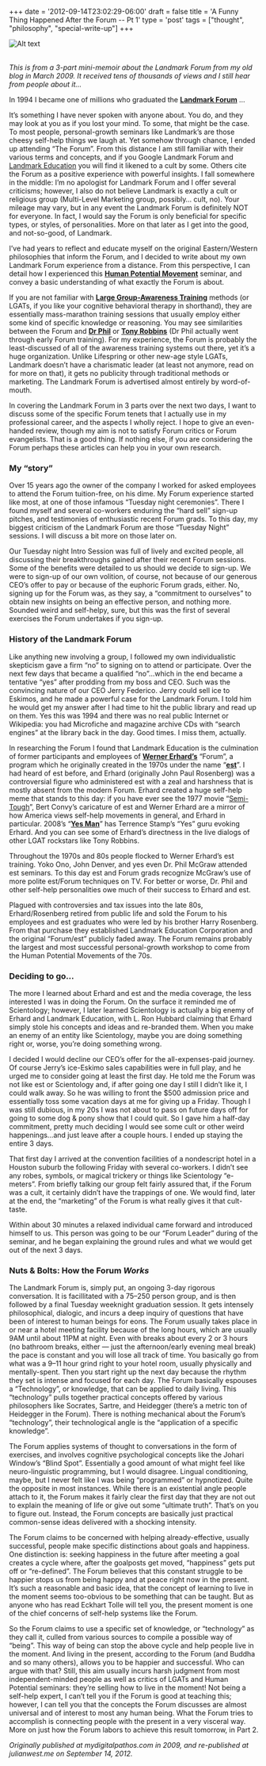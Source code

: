 +++
date = '2012-09-14T23:02:29-06:00'
draft = false
title = 'A Funny Thing Happened After the Forum -- Pt 1'
type = 'post'
tags = ["thought", "philosophy", "special-write-up"]
+++

<div>
  <img src="https://julianwest.me/Blog/posts/2012/A-Funny-thing-happened-after-the-Forum-Part-1/seats.jpeg" alt="Alt text">
</div> <br />

<i>This is from a 3-part mini-memoir about the Landmark Forum from my old blog in March 2009. It received tens of thousands of views and I still hear from people about it…</i><br />

In 1994 I became one of millions who graduated the <b><a href="http://en.wikipedia.org/wiki/Landmark_Forum">Landmark Forum</a></b> …<br />

It’s something I have never spoken with anyone about. You do, and they may look at you as if you lost your mind. To some, that might be the case. To most people, personal-growth seminars like Landmark’s are those cheesy self-help things we laugh at. Yet somehow through chance, I ended up attending “The Forum”. From this distance I am still familiar with their various terms and concepts, and if you Google Landmark Forum and <a href="http://en.wikipedia.org/wiki/Landmark_Education">Landmark Education</a> you will find it likened to a cult by some. Others cite the Forum as a positive experience with powerful insights. I fall somewhere in the middle: I’m no apologist for Landmark Forum and I offer several criticisms; however, I also do not believe Landmark is exactly a cult or religious group (Multi-Level Marketing group, possibly… cult, no). Your mileage may vary, but in any event the Landmark Forum is definitely NOT for everyone. In fact, I would say the Forum is only beneficial for specific types, or styles, of personalities. More on that later as I get into the good, and not-so-good, of Landmark.<br />

I’ve had years to reflect and educate myself on the original Eastern/Western philosophies that inform the Forum, and I decided to write about my own Landmark Forum experience from a distance. From this perspective, I can detail how I experienced this <b><a href="http://en.wikipedia.org/wiki/Human_Potential_Movement">Human Potential Movement</a></b> seminar, and convey a basic understanding of what exactly the Forum is about.<br />

If you are not familiar with <b><a href="http://en.wikipedia.org/wiki/Large-group_awareness_training">Large Group-Awareness Training</a></b> methods (or LGATs, if you like your cognitive behavioral therapy in shorthand), they are essentially mass-marathon training sessions that usually employ either some kind of specific knowledge or reasoning. You may see similarities between the Forum and <b><a href="http://en.wikipedia.org/wiki/Phil_McGraw">Dr Phil</a></b> or <b><a href="http://en.wikipedia.org/wiki/Tony_Robbins">Tony Robbins</a></b> (Dr Phil actually went through early Forum training). For my experience, the Forum is probably the least-discussed of all of the awareness training systems out there, yet it’s a huge organization. Unlike Lifespring or other new-age style LGATs, Landmark doesn’t have a charismatic leader (at least not anymore, read on for more on that), it gets no publicity through traditional methods or marketing. The Landmark Forum is advertised almost entirely by word-of-mouth.<br />

In covering the Landmark Forum in 3 parts over the next two days, I want to discuss some of the specific Forum tenets that I actually use in my professional career, and the aspects I wholly reject. I hope to give an even-handed review, though my aim is not to satisfy Forum critics or Forum evangelists. That is a good thing. If nothing else, if you are considering the Forum perhaps these articles can help you in your own research.<br />

### My “story” <br />

Over 15 years ago the owner of the company I worked for asked employees to attend the Forum tuition-free, on his dime. My Forum experience started like most, at one of those infamous “Tuesday night ceremonies”. There I found myself and several co-workers enduring the “hard sell” sign-up pitches, and testimonies of enthusiastic recent Forum grads. To this day, my biggest criticism of the Landmark Forum are those “Tuesday Night” sessions. I will discuss a bit more on those later on.<br />

Our Tuesday night Intro Session was full of lively and excited people, all discussing their breakthroughs gained after their recent Forum sessions. Some of the benefits were detailed to us should we decide to sign-up. We were to sign-up of our own volition, of course, not because of our generous CEO’s offer to pay or because of the euphoric Forum grads, either. No, signing up for the Forum was, as they say, a “commitment to ourselves” to obtain new insights on being an effective person, and nothing more. Sounded weird and self-helpy, sure, but this was the first of several exercises the Forum undertakes if you sign-up.<br />

### History of the Landmark Forum <br />

Like anything new involving a group, I followed my own individualistic skepticism gave a firm “no” to signing on to attend or participate. Over the next few days that became a qualified “no”…which in the end became a tentative “yes” after prodding from my boss and CEO. Such was the convincing nature of our CEO Jerry Federico. Jerry could sell ice to Eskimos, and he made a powerful case for the Landmark Forum. I told him he would get my answer after I had time to hit the public library and read up on them. Yes this was 1994 and there was no real public Internet or Wikipedia: you had Microfiche and magazine archive CDs with “search engines” at the library back in the day. Good times. I miss them, actually.<br />

In researching the Forum I found that Landmark Education is the culmination of former participants and employees of <b><a href="http://en.wikipedia.org/wiki/Werner_Erhard">Werner Erhard’s</a></b> “Forum”, a program which he originally created in the 1970s under the name “<b><a href="">est</a></b>”. I had heard of est before, and Erhard (originally John Paul Rosenberg) was a controversial figure who administered est with a zeal and harshness that is mostly absent from the modern Forum. Erhard created a huge self-help meme that stands to this day: if you have ever see the 1977 movie “<a href="http://www.imdb.com/title/tt0078227/">Semi-Tough</a>”, Bert Convy’s caricature of est and Werner Erhard are a mirror of how America views self-help movements in general, and Erhard in particular. 2008’s “<b><a href="http://www.imdb.com/title/tt1068680/">Yes Man</a></b>” has Terrence Stamp’s “Yes” guru evoking Erhard. And you can see some of Erhard’s directness in the live dialogs of other LGAT rockstars like Tony Robbins.<br />

Throughout the 1970s and 80s people flocked to Werner Erhard’s est training. Yoko Ono, John Denver, and yes even Dr. Phil McGraw attended est seminars. To this day est and Forum grads recognize McGraw’s use of more polite est/Forum techniques on TV. For better or worse, Dr. Phil and other self-help personalities owe much of their success to Erhard and est.<br />

Plagued with controversies and tax issues into the late 80s, Erhard/Rosenberg retired from public life and sold the Forum to his employees and est graduates who were led by his brother Harry Rosenberg. From that purchase they established Landmark Education Corporation and the original “Forum/est” publicly faded away. The Forum remains probably the largest and most successful personal-growth workshop to come from the Human Potential Movements of the 70s.<br />

### Deciding to go… <br />

The more I learned about Erhard and est and the media coverage, the less interested I was in doing the Forum. On the surface it reminded me of Scientology; however, I later learned Scientology is actually a big enemy of Erhard and Landmark Education, with L. Ron Hubbard claiming that Erhard simply stole his concepts and ideas and re-branded them. When you make an enemy of an entity like Scientology, maybe you are doing something right or, worse, you’re doing something wrong.<br />

I decided I would decline our CEO’s offer for the all-expenses-paid journey. Of course Jerry’s ice-Eskimo sales capabilities were in full play, and he urged me to consider going at least the first day. He told me the Forum was not like est or Scientology and, if after going one day I still I didn’t like it, I could walk away. So he was willing to front the $500 admission price and essentially toss some vacation days at me for giving up a Friday. Though I was still dubious, in my 20s I was not about to pass on future days off for going to some dog & pony show that I could quit. So I gave him a half-day commitment, pretty much deciding I would see some cult or other weird happenings…and just leave after a couple hours.
I ended up staying the entire 3 days.<br />

That first day I arrived at the convention facilities of a nondescript hotel in a Houston suburb the following Friday with several co-workers. I didn’t see any robes, symbols, or magical trickery or things like Scientology “e-meters”. From briefly talking our group felt fairly assured that, if the Forum was a cult, it certainly didn’t have the trappings of one. We would find, later at the end, the “marketing” of the Forum is what really gives it that cult-taste.<br />

Within about 30 minutes a relaxed individual came forward and introduced himself to us. This person was going to be our “Forum Leader” during of the seminar, and he began explaining the ground rules and what we would get out of the next 3 days.<br />

### Nuts & Bolts: How the Forum <i>Works</i> <br />

The Landmark Forum is, simply put, an ongoing 3-day rigorous conversation.  It is facillitated with a 75–250 person group, and is then followed by a final Tuesday weeknight graduation session. It gets intensely philosophical, dialogic, and incurs a deep inquiry of questions that have been of interest to human beings for eons. The Forum usually takes place in or near a hotel meeting facility because of the long hours, which are usually 9AM until about 11PM at night. Even with breaks about every 2 or 3 hours (no bathroom breaks, either — just the afternoon/early evening meal break) the pace is constant and you will lose all track of time. You basically go from what was a 9–11 hour grind right to your hotel room, usually physically and mentally-spent. Then you start right up the next day because the rhythm they set is intense and focused for each day.
The Forum basically espouses a “Technology”, or knowledge, that can be applied to daily living. This “technology” pulls together practical concepts offered by various philosophers like Socrates, Sartre, and Heidegger (there’s a metric ton of Heidegger in the Forum). There is nothing mechanical about the Forum’s “technology”, their technological angle is the “application of a specific knowledge”.<br />

The Forum applies systems of thought to conversations in the form of exercises, and involves cognitive psychological concepts like the Johari Window’s “Blind Spot”. Essentially a good amount of what might feel like neuro-linguistic programming, but I would disagree. Lingual conditioning, maybe, but I never felt like I was being “programmed” or hypnotized. Quite the opposite in most instances. While there is an existential angle people attach to it, the Forum makes it fairly clear the first day that they are not out to explain the meaning of life or give out some “ultimate truth”. That’s on you to figure out. Instead, the Forum concepts are basically just practical common-sense ideas delivered with a shocking intensity.<br />

The Forum claims to be concerned with helping already-effective, usually successful, people make specific distinctions about goals and happiness. One distinction is: seeking happiness in the future after meeting a goal creates a cycle where, after the goalposts get moved, “happiness” gets put off or “re-defined”. The Forum believes that this constant struggle to be happier stops us from being happy and at peace right now in the present. It’s such a reasonable and basic idea, that the concept of learning to live in the moment seems too-obvious to be something that can be taught. But as anyone who has read Eckhart Tolle will tell you, the present moment is one of the chief concerns of self-help systems like the Forum.<br />

So the Forum claims to use a specific set of knowledge, or “technology” as they call it, culled from various sources to compile a possible way of “being”. This way of being can stop the above cycle and help people live in the moment. And living in the present, according to the Forum (and Buddha and so many others), allows you to be happier and successful. Who can argue with that? Still, this aim usually incurs harsh judgment from most independent-minded people as well as critics of LGATs and Human Potential seminars: they’re selling how to live in the moment! Not being a self-help expert, I can’t tell you if the Forum is good at teaching this; however, I can tell you that the concepts the Forum discusses are almost universal and of interest to most any human being. What the Forum tries to accomplish is connecting people with the present in a very visceral way. More on just how the Forum labors to achieve this result tomorrow, in Part 2.<br />

<i>Originally published at mydigitalpathos.com in 2009, and re-published at julianwest.me on September 14, 2012.</i>